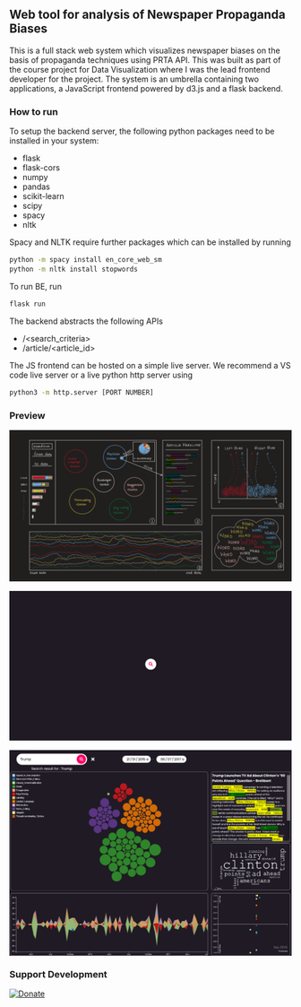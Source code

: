 ## Web tool for analysis of Newspaper Propaganda Biases

This is a full stack web system which visualizes newspaper biases on the basis of propaganda techniques using PRTA API. This was built as part of the course project for Data Visualization where I was the lead frontend developer for the project. The system is an umbrella containing two applications, a JavaScript frontend powered by d3.js and a flask backend.

### How to run

To setup the backend server, the following python packages need to be installed in your system:<br/>

-   flask
-   flask-cors
-   numpy
-   pandas
-   scikit-learn
-   scipy
-   spacy
-   nltk

Spacy and NLTK require further packages which can be installed by running

```sh
python -m spacy install en_core_web_sm
python -m nltk install stopwords
```

To run BE, run

```sh
flask run
```

The backend abstracts the following APIs

-   /<search_criteria>
-   /article/<article_id>

The JS frontend can be hosted on a simple live server. We recommend a VS code live server or a live python http server using

```sh
python3 -m http.server [PORT NUMBER]
```

### Preview

<img src="design_mockup.png" align="center"><br><br>
<img src="search_ui.gif" align="center"><br><br>
<img src="project_ui.png" align="center">

### Support Development
 
[![Donate](https://img.shields.io/badge/Donate-Paypal-blue?style=for-the-badge)](https://www.paypal.me/sdnitrogen)
